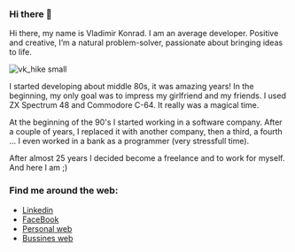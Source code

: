 ### Hi there 👋

Hi there, my name is Vladimir Konrad. I am an average developer. Positive and creative, I’m a natural problem-solver, passionate about bringing ideas to life.

![vk_hike small](https://user-images.githubusercontent.com/3450614/210607592-2cd3ab05-7b36-45ce-be06-fad630d501be.jpeg)

I started developing about middle 80s, it was amazing years! In the beginning, my only goal was to impress my girlfriend and my friends. I used ZX Spectrum 48 and Commodore C-64. It really was a magical time.

At the beginning of the 90's I started working in a software company. 
After a couple of years, I replaced it with another company, then a third, a fourth ... I even worked in a bank as a programmer (very stressfull time).

After almost 25 years I decided become a freelance and to work for myself. And here I am ;)

### Find me around the web:
- [Linkedin](https://www.linkedin.com/in/vladimir-konrad?originalSubdomain=rs)
- [FaceBook](https://www.facebook.com/vladimir.konrad.bg/)
- [Personal web](https://vladimirkonrad.com)
- [Bussines web](https://konrad.rs)

<!--
**vladimirkonrad/vladimirkonrad** is a ✨ _special_ ✨ repository because its `README.md` (this file) appears on your GitHub profile.

Here are some ideas to get you started:

- 🔭 I’m currently working on ...
- 🌱 I’m currently learning ...
- 👯 I’m looking to collaborate on ...
- 🤔 I’m looking for help with ...
- 💬 Ask me about ...
- 📫 How to reach me: ...
- 😄 Pronouns: ...
- ⚡ Fun fact: ...
-->
